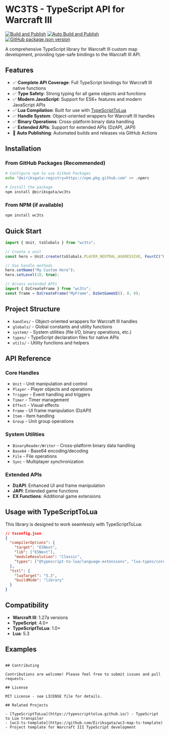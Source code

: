# WC3TS - TypeScript API for Warcraft III

[![Build and Publish](https://github.com/eiriksgata/wc3ts/actions/workflows/publish.yml/badge.svg)](https://github.com/eiriksgata/wc3ts/actions/workflows/publish.yml)
[![Auto Build and Publish](https://github.com/eiriksgata/wc3ts/actions/workflows/auto-publish.yml/badge.svg)](https://github.com/eiriksgata/wc3ts/actions/workflows/auto-publish.yml)
[![GitHub package.json version](https://img.shields.io/github/package-json/v/eiriksgata/wc3ts)](https://github.com/eiriksgata/wc3ts/packages)

A comprehensive TypeScript library for Warcraft III custom map development, providing type-safe bindings to the Warcraft III API.

## Features

- ✅ **Complete API Coverage**: Full TypeScript bindings for Warcraft III native functions
- ✅ **Type Safety**: Strong typing for all game objects and functions
- ✅ **Modern JavaScript**: Support for ES6+ features and modern JavaScript APIs
- ✅ **Lua Compilation**: Built for use with [TypeScriptToLua](https://typescripttolua.github.io/)
- ✅ **Handle System**: Object-oriented wrappers for Warcraft III handles
- ✅ **Binary Operations**: Cross-platform binary data handling
- ✅ **Extended APIs**: Support for extended APIs (DzAPI, JAPI)
- 🚀 **Auto Publishing**: Automated builds and releases via GitHub Actions

## Installation

### From GitHub Packages (Recommended)

```bash
# Configure npm to use GitHub Packages
echo "@eiriksgata:registry=https://npm.pkg.github.com" >> .npmrc

# Install the package
npm install @eiriksgata/wc3ts
```

### From NPM (if available)

```bash
npm install wc3ts
```

## Quick Start

```typescript
import { Unit, tsGlobals } from "wc3ts";

// Create a unit
const hero = Unit.create(tsGlobals.PLAYER_NEUTRAL_AGGRESSIVE, FourCC("Hpal"), 0, 0, 270);

// Use handle methods
hero.setName("My Custom Hero");
hero.setLevel(10, true);

// Access extended APIs
import { DzCreateFrame } from "wc3ts";
const frame = DzCreateFrame("MyFrame", DzGetGameUI(), 0, 0);
```

## Project Structure

- `handles/` - Object-oriented wrappers for Warcraft III handles
- `globals/` - Global constants and utility functions
- `system/` - System utilities (file I/O, binary operations, etc.)
- `types/` - TypeScript declaration files for native APIs
- `utils/` - Utility functions and helpers

## API Reference

### Core Handles

- `Unit` - Unit manipulation and control
- `Player` - Player objects and operations
- `Trigger` - Event handling and triggers
- `Timer` - Timer management
- `Effect` - Visual effects
- `Frame` - UI frame manipulation (DzAPI)
- `Item` - Item handling
- `Group` - Unit group operations

### System Utilities

- `BinaryReader/Writer` - Cross-platform binary data handling
- `Base64` - Base64 encoding/decoding
- `File` - File operations
- `Sync` - Multiplayer synchronization

### Extended APIs

- **DzAPI**: Enhanced UI and frame manipulation
- **JAPI**: Extended game functions
- **EX Functions**: Additional game extensions

## Usage with TypeScriptToLua

This library is designed to work seamlessly with TypeScriptToLua:

```json
// tsconfig.json
{
  "compilerOptions": {
    "target": "ESNext",
    "lib": ["ESNext"],
    "moduleResolution": "Classic",
    "types": ["@typescript-to-lua/language-extensions", "lua-types/core/global"]
  },
  "tstl": {
    "luaTarget": "5.3",
    "buildMode": "library"
  }
}
```

## Compatibility

- **Warcraft III**: 1.27a versions
- **TypeScript**: 4.0+
- **TypeScriptToLua**: 1.0+
- **Lua**: 5.3

## Examples
```

## Contributing

Contributions are welcome! Please feel free to submit issues and pull requests.

## License

MIT License - see LICENSE file for details.

## Related Projects

- [TypeScriptToLua](https://typescripttolua.github.io/) - TypeScript to Lua transpiler
- [wc3-ts-template](https://github.com/Eiriksgata/wc3-map-ts-template) - Project template for Warcraft III TypeScript development
